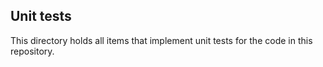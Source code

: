 ## Unit tests
This directory holds all items that implement unit tests for the code in this repository.